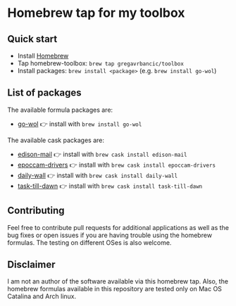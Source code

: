 # Homebrew tap for my toolbox

## Quick start

- Install [Homebrew](http://brew.sh/)
- Tap homebrew-toolbox: ```brew tap gregavrbancic/toolbox```
- Install packages: ```brew install <package>``` (e.g. ```brew install go-wol```)

## List of packages

The available formula packages are:

- [go-wol](https://github.com/sabhiram/go-wol) :point_right: install with ```brew install go-wol```

The available cask packages are:

- [edison-mail](https://mail.edison.tech/mac) :point_right: install with ```brew cask install edison-mail```
- [epoccam-drivers](http://www.kinoni.com/) :point_right: install with ```brew cask install epoccam-drivers```
- [daily-wall](https://dailywall.space/) :point_right: install with ```brew cask install daily-wall```
- [task-till-dawn](https://www.oliver-matuschin.de/en/projects/task-till-dawn) :point_right: install with ```brew cask install task-till-dawn```

## Contributing

Feel free to contribute pull requests for additional applications as well as the bug fixes or open issues if you are having trouble using the homebrew formulas. The testing on different OSes is also welcome.

## Disclaimer

I am not an author of the software available via this homebrew tap. Also, the homebrew formulas available in this repository are tested only on Mac OS Catalina and Arch linux.